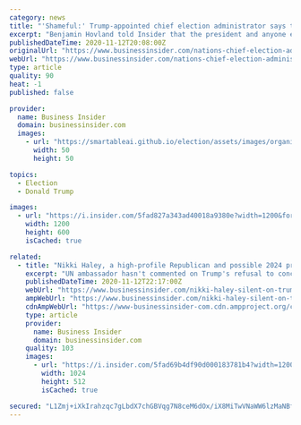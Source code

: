 ```yaml
---
category: news
title: "'Shameful:' Trump-appointed chief election administrator says the president's voting fraud claim 'hurts the fabric of our nation.'"
excerpt: "Benjamin Hovland told Insider that the president and anyone else undermining the 2020 election results is doing exactly what the United States'"
publishedDateTime: 2020-11-12T20:08:00Z
originalUrl: "https://www.businessinsider.com/nations-chief-election-administrator-calls-trumps-voting-fraud-claims-shameful-2020-11"
webUrl: "https://www.businessinsider.com/nations-chief-election-administrator-calls-trumps-voting-fraud-claims-shameful-2020-11"
type: article
quality: 90
heat: -1
published: false

provider:
  name: Business Insider
  domain: businessinsider.com
  images:
    - url: "https://smartableai.github.io/election/assets/images/organizations/businessinsider.com-50x50.jpg"
      width: 50
      height: 50

topics:
  - Election
  - Donald Trump

images:
  - url: "https://i.insider.com/5fad827a343ad40018a9380e?width=1200&format=jpeg"
    width: 1200
    height: 600
    isCached: true

related:
  - title: "Nikki Haley, a high-profile Republican and possible 2024 presidential hopeful, has remained silent about Trump's unfounded election fraud claims"
    excerpt: "UN ambassador hasn't commented on Trump's refusal to concede the election, sticking instead to tweets about GOP victories down ballot."
    publishedDateTime: 2020-11-12T22:17:00Z
    webUrl: "https://www.businessinsider.com/nikki-haley-silent-on-trump-election-fraud-claims-2020-11"
    ampWebUrl: "https://www.businessinsider.com/nikki-haley-silent-on-trump-election-fraud-claims-2020-11?amp"
    cdnAmpWebUrl: "https://www-businessinsider-com.cdn.ampproject.org/c/s/www.businessinsider.com/nikki-haley-silent-on-trump-election-fraud-claims-2020-11?amp"
    type: article
    provider:
      name: Business Insider
      domain: businessinsider.com
    quality: 103
    images:
      - url: "https://i.insider.com/5fad69b4df90d000183781b4?width=1200&format=jpeg"
        width: 1024
        height: 512
        isCached: true

secured: "L1Zmj+iXkIrahzqc7gLbdX7chGBVqg7N8ceM6dOx/iX8MiTwVNaWW6lzMaNBfqbuvHBS7n7xlRFUNyYFg4YOfKOmbglqkWcXGWxpUyWFcorDSHfMndx/uw242utih5ZFDZKbWTR9+FSv+9KQkFaxLewHNzyOXrEP2IO7Xl3vlbAf/9w799P4QarTjj8190774hYvGGaPCz5H2QFn7i/2CfIqwOHm0tQKMqCXpkmlNrnQyGSSLFZIMV6rTXGbt8CeeGvtRZ6rffklRlrql2L8G4A4kUr8Lq30MQqLc4pUBZlJtCjL6jXJgjU7e/v/AVeJoziGcCQk5NEYOuVNaVSYCFVrvmNRIanwEcouwNTwkDc=;yrXtNj3PvoMvGN25YGvVBQ=="
---
```


